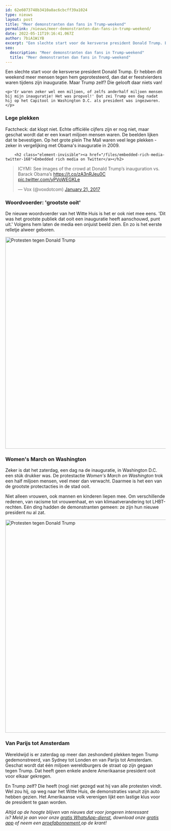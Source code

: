 ```yaml
---
id: 62e6073748b3410a8ac6cbcff39a1024
type: nieuws
layout: post
title: "Meer demonstranten dan fans in Trump-weekend"
permalink: /nieuws/meer-demonstranten-dan-fans-in-trump-weekend/
date: 2022-05-11T19:16:41.067Z
author: 7biA1WiYB
excerpt: "Een slechte start voor de kersverse president Donald Trump. Er hebben dit weekend meer mensen tegen hem geprotesteerd, dan dat er feestvierders waren tijdens zijn inauguratie. Maar Trump zelf? Die gelooft daar niets van!  "
seo:
  description: "Meer demonstranten dan fans in Trump-weekend"
  title: "Meer demonstranten dan fans in Trump-weekend"
---
```

Een slechte start voor de kersverse president Donald Trump. Er hebben dit weekend meer mensen tegen hem geprotesteerd, dan dat er feestvierders waren tijdens zijn inauguratie. Maar Trump zelf? Die gelooft daar niets van!  

    <p>'Er waren zeker wel een miljoen, of zelfs anderhalf miljoen mensen bij mijn inauguratie! Het was propvol!' Dat zei Trump een dag nadat hij op het Capitool in Washington D.C. als president was ingezworen.</p>
<h3>Lege plekken</h3>
<p>Factcheck: dat klopt niet. Echte officiële cijfers zijn er nog niet, maar geschat wordt dat er een kwart miljoen mensen waren. De beelden lijken dat te bevestigen. Op het grote plein The Mall waren veel lege plekken - zeker in vergelijking met Obama's inauguratie in 2009.</p>
<p><div class="media media-element-container media-default"><div id="file-415478" class="file file-document file-text-oembed">

        <h2 class="element-invisible"><a href="/files/embedded-rich-media-twitter-168">Embedded rich media on Twitter</a></h2>
    
  
  <div class="content">
    
<blockquote class="twitter-tweet" data-width="550"><p lang="en" dir="ltr">ICYMI: See images of the crowd at Donald Trump’s inauguration vs. Barack Obama’s <a href="https://t.co/zA3nRJeu0C">https://t.co/zA3nRJeu0C</a> <a href="https://t.co/yPVoWEGKLe">pic.twitter.com/yPVoWEGKLe</a></p>&mdash; Vox (@voxdotcom) <a href="https://twitter.com/voxdotcom/status/822704285200818177?ref_src=twsrc%5Etfw">January 21, 2017</a></blockquote>
<script async="" src="https://platform.twitter.com/widgets.js" charset="utf-8"></script>
  </div>

  
</div>
</div>
<h3>Woordvoerder: 'grootste ooit'</h3>
<p>De nieuwe woordvoerder van het Witte Huis is het er ook niet mee eens. 'Dit was het grootste publiek dat ooit een inauguratie heeft aanschouwd, punt uit.' Volgens hem laten de media een onjuist beeld zien. En zo is het eerste relletje alweer geboren.</p>
<p><div class="media media-element-container media-default"><div id="file-415480" class="file file-image file-image-png">

        
  
  <div class="content">
    <img alt="Protesten tegen Donald Trump" title="Beeld: AFP" height="666" width="1035" class="media-element file-default" data-delta="1" src="https://7dagen.netlify.app/sites/default/files/Schermafbeelding%202017-01-22%20om%2009.43.06.png">  </div>

  
</div>
</div>
<h3><strong>Women's March on Washington</strong></h3>
<p>Zeker is dat het zaterdag, een dag na de inauguratie, in Washington D.C. een stúk drukker was. De protestactie <em>Women's March on Washington </em>trok een half miljoen mensen, veel meer dan verwacht. Daarmee is het een van de grootste protectacties in de stad ooit.</p>
<p>Niet alleen vrouwen, ook mannen en kinderen liepen mee. Om verschillende redenen, van racisme tot vrouwenhaat, en van klimaatverandering tot LHBT-rechten. Eén ding hadden de demonstranten gemeen: ze zijn hun nieuwe president nu al zat.</p>
<p><div class="media media-element-container media-default"><div id="file-415481" class="file file-image file-image-png">

        
  
  <div class="content">
    <img alt="Protesten tegen Donald Trump" title="Beeld: AFP" height="670" width="1034" class="media-element file-default" data-delta="1" src="https://7dagen.netlify.app/sites/default/files/Schermafbeelding%202017-01-22%20om%2009.43.15.png">  </div>

  
</div>
</div>
<h3><strong>Van Parijs tot Amsterdam</strong></h3>
<p>Wereldwijd is er zaterdag op meer dan zeshonderd plekken tegen Trump gedemonstreerd, van Sydney tot Londen en van Parijs tot Amsterdam. Geschat wordt dat één miljoen wereldburgers de straat op zijn gegaan tegen Trump. Dat heeft geen enkele andere Amerikaanse president ooit voor elkaar gekregen.</p>
<p>En Trump zelf? Die heeft (nog) niet gezegd wat hij van alle protesten vindt. Wel zou hij, op weg naar het Witte Huis, de demonstraties vanuit zijn auto hebben gezien. Het Amerikaanse volk verenigen lijkt een lastige klus voor de president te gaan worden.</p>
<p><em>Altijd op de hoogte blijven van nieuws dat voor jongeren interessant is? Meld je aan voor onze </em><a href="https://7dagen.netlify.app/whatsapp"><em>gratis WhatsApp-dienst</em></a><em>, download onze </em><a href="https://7dagen.netlify.app/app"><em>gratis app</em></a><em> of neem een </em><a href="https://abonneren.sevendays.nl/abonneren/abonnementen/ae/artikel"><em>proefabonnement </em></a><em>op de krant!</em></p>  
